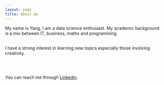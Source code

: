 ```yaml
---
layout: page
title: About me
---
```


<p style="text-align:justify">
My name is Yang, I am a data science enthusiast. My academic background is a mix between
IT, business, maths and programming.

<br>
<br>

I have a strong interest in learning new topics especially those involving creativity.

<br>
<br>

You can reach me through <a class="cleanLink" href="http://linkedin.com/in/yangwangparis">Linkedin</a>.
</p>
